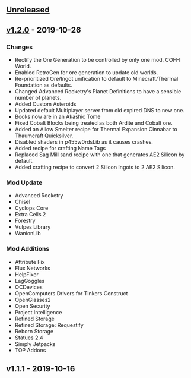 <a name="unreleased"></a>
## [Unreleased]


<a name="v1.2.0"></a>
## [v1.2.0] - 2019-10-26
### Changes

- Rectify the Ore Generation to be controlled by only one mod, COFH World.
- Enabled RetroGen for ore generation to update old worlds.
- Re-prioritized Ore/Ingot unification to default to Minecraft/Thermal Foundation as defaults.
- Changed Advanced Rocketry's Planet Definitions to have a sensible number of planets.
- Added Custom Asteroids
- Updated default Multiplayer server from old expired DNS to new one.
- Books now are in an Akashic Tome
- Fixed Cobalt Blocks being treated as both Ardite and Cobalt ore.
- Added an Allow Smelter recipe for Thermal Expansion Cinnabar to Thaumcraft Quicksilver.
- Disabled shaders in p455w0rdsLib as it causes crashes.
- Added recipe for crafting Name Tags
- Replaced Sag Mill sand recipe with one that generates AE2 Silicon by default.
- Added crafting recipe to convert 2 Silicon Ingots to 2 AE2 Silicon.

### Mod Update
- Advanced Rocketry
- Chisel
- Cyclops Core
- Extra Cells 2
- Forestry
- Vulpes Library
- WanionLib


### Mod Additions
- Attribute Fix
- Flux Networks
- HelpFixer 
- LagGoggles
- OCDevices
- OpenComputers Drivers for Tinkers Construct
- OpenGlasses2
- Open Security
- Project Intelligence
- Refined Storage
- Refined Storage: Requestify
- Reborn Storage
- Statues 2.4
- Simply Jetpacks
- TOP Addons


<a name="v1.1.1"></a>
## v1.1.1 - 2019-10-16

[Unreleased]: https://github.com/bvierra/plumyetis-laboratory/compare/v1.2.0...HEAD
[v1.2.0]: https://github.com/bvierra/plumyetis-laboratory/compare/v1.1.1...v1.2.0
